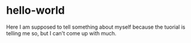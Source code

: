 # hello-world
Here I am supposed to tell something about myself because the tuorial is telling me so, but I can't come up with much.
